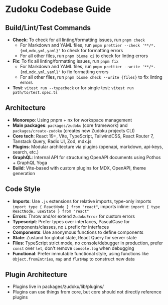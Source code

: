 # Zudoku Codebase Guide

## Build/Lint/Test Commands

- **Check**: To check for all linting/formatting issues, run `pnpm check`
  - For Markdown and YAML files, run `pnpm prettier --check '**/*.{md,mdx,yml,yaml}'` to check for
    formatting errors
  - For all other files, run `pnpm biome ci` to check for linting errors
- **Fix**: To fix all linting/formatting issues, run `pnpm fix`
  - For Markdown and YAML files, run `pnpm prettier --write '**/*.{md,mdx,yml,yaml}'` to fix
    formatting errors
  - For all other files, run `pnpm biome check --write {files}` to fix linting errors
- **Test**: `vitest run --typecheck` or for single test: `vitest run path/to/test.spec.ts`

## Architecture

- **Monorepo**: Using pnpm + nx for workspace management
- **Main packages**: `packages/zudoku` (core framework) and `packages/create-zudoku` (creates new
  Zudoku projects CLI)
- **Core tech**: React 19+, Vite, TypeScript, TailwindCSS, React Router 7, Tanstack Query, Radix UI,
  Zod, mdx.js
- **Plugins**: Modular architecture via plugins (openapi, markdown, api-keys, search, etc.)
- **GraphQL**: Internal API for structuring OpenAPI documents using Pothos + GraphQL Yoga
- **Build**: Vite-based with custom plugins for MDX, OpenAPI, theme generation

## Code Style

- **Imports**: Use `.js` extensions for relative imports, type-only imports
  `import type { ReactNode } from "react"`, imports inline:
  `import { type ReactNode, useState } from "react"`
- **Errors**: Throw and/or extend `ZudokuError` for custom errors
- **Typescript**: Prefer types over interfaces, PascalCase for components/classes, no `I` prefix for
  interfaces
- **Components**: Use anonymous functions to define components
- **State**: Zustand for global state, React Query for server state
- **Files**: TypeScript strict mode, no console/debugger in production, prefer `const` over `let`,
  don't remove `console.log` when debugging
- **Functional**: Prefer immutable functional style, using functions like `Object.fromEntries`,
  `map` and `flatMap` to construct new data

## Plugin Architecture

- Plugins live in packages/zudoku/lib/plugins/
- Plugins can use things from core, but core should not directly reference plugins

